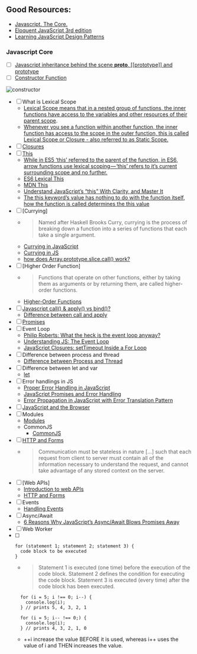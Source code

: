 ## Good Resources:
 - [Javascript. The Core.](http://dmitrysoshnikov.com/ecmascript/javascript-the-core/)
 - [Eloquent JavaScript 3rd edition](https://eloquentjavascript.net/)
 - [Learning JavaScript Design Patterns](https://addyosmani.com/resources/essentialjsdesignpatterns/book/)

### Javascript Core
  - [ ] [Javascript inheritance behind the scene __proto__, [[prototype]] and prototype](https://hackernoon.com/understand-nodejs-javascript-object-inheritance-proto-prototype-class-9bd951700b29)
  - [ ] [Constructor Function](http://dmitrysoshnikov.com/ecmascript/javascript-the-core/#constructor)

  ![constructor](http://dmitrysoshnikov.com/wp-content/uploads/constructor-proto-chain.png)

  - [ ] What is Lexical Scope
    - [Lexical Scope means that in a nested group of functions, the inner functions have access to the variables and other resources of their parent scope](https://scotch.io/tutorials/understanding-scope-in-javascript#lexical-scope).
    - [Whenever you see a function within another function, the inner function has access to the scope in the outer function, this is called Lexical Scope or Closure - also referred to as Static Scope.](https://toddmotto.com/everything-you-wanted-to-know-about-javascript-scope/#lexical-scope)
  - [ ] [Closures](http://dmitrysoshnikov.com/ecmascript/javascript-the-core/#closures)
  - [ ] [This](http://dmitrysoshnikov.com/ecmascript/javascript-the-core/#this-value)
    - [While in ES5 ‘this’ referred to the parent of the function, in ES6, arrow functions use lexical scoping — ‘this’ refers to it’s current surrounding scope and no further.](https://medium.freecodecamp.org/learn-es6-the-dope-way-part-ii-arrow-functions-and-the-this-keyword-381ac7a32881)
    - [ES6 Lexical This](https://www.youtube.com/watch?v=lMeiBdt4kuE)
    - [MDN This](https://developer.mozilla.org/en-US/docs/Web/JavaScript/Reference/Operators/this)
    - [Understand JavaScript’s “this” With Clarity, and Master It](http://javascriptissexy.com/understand-javascripts-this-with-clarity-and-master-it/)
    - [The this keyword’s value has nothing to do with the function itself, how the function is called determines the this value](https://toddmotto.com/understanding-the-this-keyword-in-javascript/)
  - [ ] [Currying]
    - > Named after Haskell Brooks Curry, currying is the process of breaking down a function into a series of functions that each take a single argument.
    - [Currying in JavaScript](https://medium.com/@kbrainwave/currying-in-javascript-ce6da2d324fe)
    - [Currying in JS](https://hackernoon.com/currying-in-js-d9ddc64f162e)
    - [how does Array.prototype.slice.call() work?](https://stackoverflow.com/questions/7056925/how-does-array-prototype-slice-call-work)
  - [ ] [Higher Order Function]
    - > Functions that operate on other functions, either by taking them as arguments or by returning them, are called higher-order functions.
    - [Higher-Order Functions](https://eloquentjavascript.net/05_higher_order.html)
  - [ ] [Javascript call() & apply() vs bind()?](https://stackoverflow.com/questions/15455009/javascript-call-apply-vs-bind)
    - [Difference between call and apply](http://hangar.runway7.net/javascript/difference-call-apply)
  - [ ] [Promises](https://eloquentjavascript.net/11_async.html)
  - [ ] Event Loop
    - [Philip Roberts: What the heck is the event loop anyway?](https://2014.jsconf.eu/speakers/philip-roberts-what-the-heck-is-the-event-loop-anyway.html)
    - [Understanding JS: The Event Loop](https://hackernoon.com/understanding-js-the-event-loop-959beae3ac40)
    - [JavaScript Closures: setTimeout Inside a For Loop](https://wsvincent.com/javascript-closure-settimeout-for-loop/)
  - [ ] Difference between process and thread
    - [Difference between Process and Thread](http://www.differencebetween.info/difference-between-process-and-thread)
  - [ ] Difference between let and var
    - [let](https://developer.mozilla.org/en-US/docs/Web/JavaScript/Reference/Statements/let)
  - [ ] Error handlings in JS
    - [Proper Error Handling in JavaScript](https://scotch.io/tutorials/proper-error-handling-in-javascript)
    - [JavaScript Promises and Error Handling](https://hackernoon.com/promises-and-error-handling-4a11af37cb0e)
    - [Error Propagation in JavaScript with Error Translation Pattern](https://medium.com/front-end-hacking/error-propagation-in-javascript-with-error-translation-pattern-78cf7178fe92)
  - [ ] [JavaScript and the Browser](https://eloquentjavascript.net/13_browser.html)
  - [ ] Modules
    - [Modules](https://eloquentjavascript.net/10_modules.html)
    - CommonJS
      - [CommonJS](https://eloquentjavascript.net/10_modules.html#h_N33QHgUxbG)
  - [ ] [HTTP and Forms](https://eloquentjavascript.net/18_http.html)
    - > Communication must be stateless in nature [...] such that each request from client to server must contain all of the information necessary to understand the request, and cannot take advantage of any stored context on the server.
  - [ ] [Web APIs]
    - [Introduction to web APIs](https://developer.mozilla.org/en-US/docs/Learn/JavaScript/Client-side_web_APIs/Introduction)
    - [HTTP and Forms](https://eloquentjavascript.net/18_http.html)
  - [ ] Events
    - [Handling Events](https://eloquentjavascript.net/15_event.html)
  - [ ] Async/Await
    - [6 Reasons Why JavaScript’s Async/Await Blows Promises Away](https://hackernoon.com/6-reasons-why-javascripts-async-await-blows-promises-away-tutorial-c7ec10518dd9)
  - [ ] Web Worker
  - [ ]
    ```
    for (statement 1; statement 2; statement 3) {
      code block to be executed
    }
    ```
    - > Statement 1 is executed (one time) before the execution of the code block.
        Statement 2 defines the condition for executing the code block.
        Statement 3 is executed (every time) after the code block has been executed.
    ```
      for (i = 5; i !== 0; i--) {
        console.log(i);
      } // prints 5, 4, 3, 2, 1

      for (i = 5; i-- !== 0;) {
        console.log(i);
      } // prints 4, 3, 2, 1, 0
    ```
    - ++i increase the value BEFORE it is used, whereas i++ uses the value of i and THEN increases the value.
